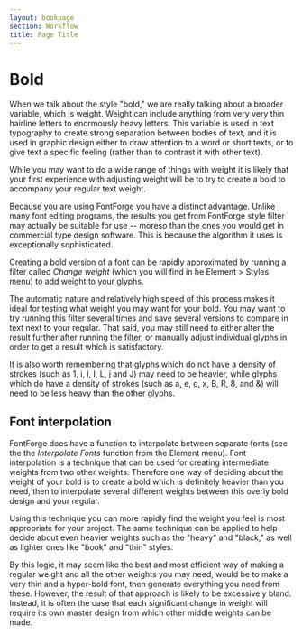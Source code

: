 ```yaml
---
layout: bookpage
section: Workflow
title: Page Title
---
```

<h1>Bold</h1>

When we talk about the style "bold," we are really talking about a broader variable, which is weight. Weight can include anything from very very thin hairline letters to enormously heavy letters. This variable is used in text typography to create strong separation between bodies of text, and it is used in graphic design either to draw attention to a word or short texts, or to give text a specific feeling (rather than to contrast it with other text).

While you may want to do a wide range of things with weight it is likely that your first experience with adjusting weight will be to try to create a bold to accompany your regular text weight.

Because you are using FontForge you have a distinct advantage. Unlike many font editing programs, the results you get from FontForge style filter may actually be suitable for use -- moreso than the ones you would get in commercial type design software. This is because the algorithm it uses is exceptionally sophisticated.

Creating a bold version of a font can be rapidly approximated by running a filter called <em>Change weight</em> (which you will find in he Element &gt; Styles menu) to add weight to your glyphs.

The automatic nature and relatively high speed of this process makes it ideal for testing what weight you may want for your bold. You may want to try running this filter several times and save several versions to compare in text next to your regular. That said, you may still need to either alter the result further after running the filter, or manually adjust individual glyphs in order to get a result which is satisfactory.

It is also worth remembering that glyphs which do not have a density of strokes (such as 1, i, l, I, L, j and J) may need to be heavier, while glyphs which do have a density of strokes (such as a, e, g, x, B, R, 8, and &amp;) will need to be less heavy than the other glyphs.

## Font interpolation

FontForge does have a function to interpolate between separate fonts (see the the <em>Interpolate Fonts</em> function from the Element menu). Font interpolation is a technique that can be used for creating intermediate weights from two other weights. Therefore one way of deciding about the weight of your bold is to create a bold which is definitely heavier than you need, then to interpolate several different weights between this overly bold design and your regular.

Using this technique you can more rapidly find the weight you feel is most appropriate for your project. The same technique can be applied to help decide about even heavier weights such as the "heavy" and "black," as well as lighter ones like "book" and "thin" styles.

By this logic, it may seem like the best and most efficient way of making a regular weight and all the other weights you may need, would be to make a very thin and a hyper-bold font, then generate everything you need from these. However, the result of that approach is likely to be excessively bland. Instead, it is often the case that each significant change in weight will require its own master design from which other middle weights can be made.</p>